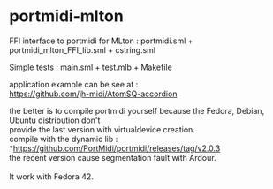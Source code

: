 # portmidi-mlton
FFI interface to portmidi for MLton : <cr>
portmidi.sml + portmidi_mlton_FFI_lib.sml + cstring.sml

Simple tests : main.sml + test.mlb + Makefile

application example can be see at :<br>
https://github.com/jh-midi/AtomSQ-accordion

the better is to compile portmidi yourself because the Fedora, Debian, Ubuntu distribution don't <br>
provide the last version with virtualdevice creation.<br>
compile with the dynamic lib :<br>
*https://github.com/PortMidi/portmidi/releases/tag/v2.0.3<br>
the recent version cause segmentation fault with Ardour.
<br>
<br>It work with Fedora 42.<br>






